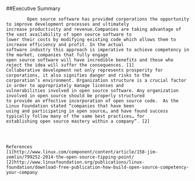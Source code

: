 
##Executive Summary

            Open source software has provided corporations the opportunity to improve development processes and ultimately 
    increase productivity and revenue.Companies are taking advantage of the vast availability of open source software to 
    lower their costs by modifying existing code which allows them to increase efficiency and profit. In the actual 
    software industry this approach is imperative to achieve competency in the market, companies that fully engage 
    open source software will have incredible benefits and those who reject the idea will suffer the consequences. [1]
    Collaborative development not only represents prosperity for corporations, it also signifies danger and risks to the 
    corporation’s environment. Organization structure is a crucial factor in order to appropriately manage licenses and 
    vulnerabilities involved in open source software. Any organization involved in open source should be properly structured 
    to provide an effective incorporation of open source code.  As the Linux Foundation stated “companies that have been 
    using and participating in open source… and have found success typically follow many of the same best practices… for 
    establishing open source mastery within a company”. [2] 
            
    
       
    
    References
    [1]http://www.linux.com/component/content/article/158-jim-zemlin/799252-2014-the-open-source-tipping-point/
    [2]http://www.linuxfoundation.org/publications/linux-foundation/download-free-publication-how-build-open-source-competency-your-company
  
